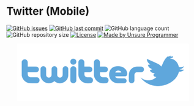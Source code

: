 # Twitter (Mobile)

<!-- PROJECT SHIELDS -->

[![GitHub issues](https://img.shields.io/github/issues-raw/CarlosETB/clone-twitter-mobile.svg)](https://github.com/clone-twitter-mobile/issues)
[![GitHub last commit](https://img.shields.io/github/last-commit/CarlosETB/clone-twitter-mobile.svg)](https://github.com/CarlosETB/clone-twitter-mobile/commits/master)
![GitHub language count](https://img.shields.io/github/languages/count/CarlosETB/clone-twitter-mobile?color=%2304D361)
![GitHub repository size](https://img.shields.io/github/repo-size/CarlosETB/clone-twitter-mobile)
[![License](https://img.shields.io/badge/license-MIT-brightgreen)](https://github.com/CarlosETB/clone-twitter-mobile/stargazers)
[![Made by Unsure Programmer](https://img.shields.io/badge/made%20by-Unsure_Programmer-%183054)](https://www.youtube.com/c/UnsureProgrammer/)

<!-- PROJECT LOGO -->

<p align="center">
    <img height="150px" src='./assets/logo.png' alt="Logo">
</p>

